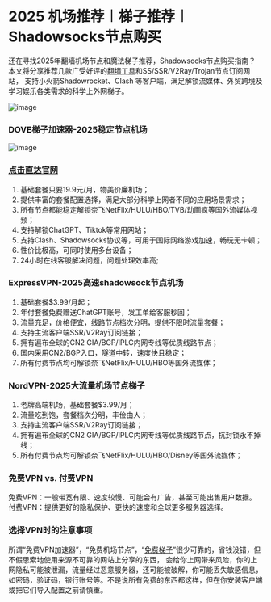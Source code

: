 # 2025 机场推荐︱梯子推荐︱Shadowsocks节点购买

还在寻找2025年翻墙机场节点和魔法梯子推荐，Shadowsocks节点购买指南？本文将分享推荐几款广受好评的[翻墙工具](https://github.com/2vray-vpn/ssr-vpn)和SS/SSR/V2Ray/Trojan节点订阅网站，
支持小火箭Shadowrocket、Clash 等客户端，满足解锁流媒体、外贸跨境及学习娱乐各类需求的科学上外网梯子。

![image](https://github.com/user-attachments/assets/8756dd50-9cc4-4942-bb15-2211fca44846)

### DOVE梯子加速器-2025稳定节点机场

![image](https://github.com/user-attachments/assets/32d4aba4-9c54-4296-a125-a36de2024888)

### [点击直达官网](https://dove8.cc/a.php?alavBTtF8UB)

1. 基础套餐只要19.9元/月，物美价廉机场；
2. 提供丰富的套餐配置选择，满足大部分科学上网者不同的应用场景需求；
3. 所有节点都能稳定解锁奈飞NetFlix/HULU/HBO/TVB/动画疯等国外流媒体视频；
4. 支持解锁ChatGPT、Tiktok等常用网站；
5. 支持Clash、Shadowsocks协议等，可用于国际网络游戏加速，畅玩无卡顿；
6. 性价比极高，可同时使用多台设备；
8. 24小时在线客服解决问题，问题处理效率高;

### ExpressVPN-2025高速shadowsock节点机场

1. 基础套餐$3.99/月起；
2. 年付套餐免费赠送ChatGPT账号，发工单给客服秒回；
3. 流量充足，价格便宜，线路节点档次分明，提供不限时流量套餐；
4. 支持主流客户端SSR/V2Ray订阅链接；
5. 拥有遍布全球的CN2 GIA/BGP/IPLC内网专线等优质线路节点；
6. 国内采用CN2/BGP入口，隧道中转，速度快且稳定；
7. 所有付费节点均可解锁奈飞NetFlix/HULU/HBO等国外流媒体；

### NordVPN-2025大流量机场节点梯子

1. 老牌高端机场，基础套餐$3.99/月；
2. 流量吃到饱，套餐档次分明，丰俭由人；
3. 支持主流客户端SSR/V2Ray订阅链接；
4. 拥有遍布全球的CN2 GIA/BGP/IPLC内网专线等优质线路节点，抗封锁永不掉线；
6. 所有付费节点均可解锁奈飞NetFlix/HULU/HBO/Disney等国外流媒体；

### 免费VPN vs. 付费VPN

免费VPN：一般带宽有限、速度较慢、可能会有广告，甚至可能出售用户数据。
付费VPN：提供更好的隐私保护、更快的速度和全球更多服务器选择。

### 选择VPN时的注意事项
所谓“免费VPN加速器”，“免费机场节点”，“[免费梯子](https://appletalking.cc/archives/2302 )”很少可靠的，省钱没错，但不假思索地使用来源不可靠的网站上分享的东西，
会给你上网带来风险，你的上网隐私可能被泄漏，流量经过恶意服务器，还可能被破解，你可能丢失敏感信息，
如密码，验证码，银行账号等。不是说所有免费的东西都这样，但在你安装客户端或把它们导入配置之前请慎重。




